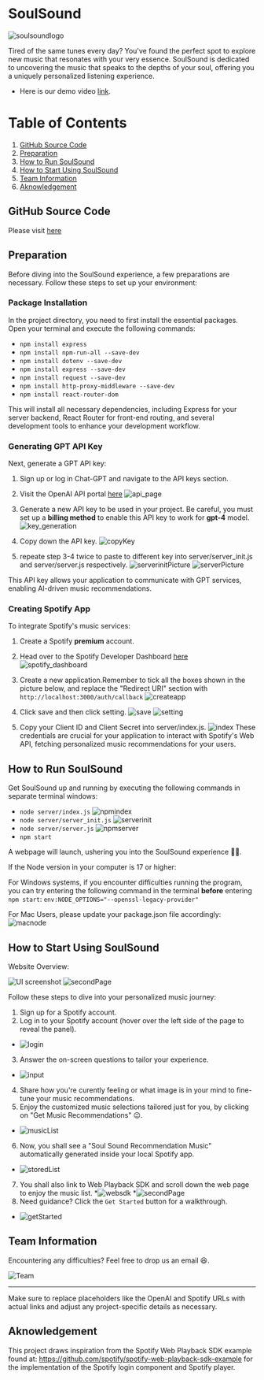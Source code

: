 # SoulSound
![soulsoundlogo](src/docs/soulsoundlogo.jpg)

Tired of the same tunes every day? You've found the perfect spot to explore new music that resonates with your very essence. SoulSound is dedicated to uncovering the music that speaks to the depths of your soul, offering you a uniquely personalized listening experience. 
* Here is our demo video [link](https://youtu.be/lVgwP4j2Sqw).

# Table of Contents

1. [GitHub Source Code](#code)
2. [Preparation](#preparation)
3. [How to Run SoulSound](#howtorun)
4. [How to Start Using SoulSound](#howtostart)
5. [Team Information](#teaminfo)
6. [Aknowledgement](#aknowledgement)

## GitHub Source Code <a name="code"></a>
Please visit [here](https://github.com/AlainS87/ai_challenge_2024)

## Preparation <a name="preparation"></a>

Before diving into the SoulSound experience, a few preparations are necessary. Follow these steps to set up your environment:

### Package Installation

In the project directory, you need to first install the essential packages. Open your terminal and execute the following commands:

* `npm install express`
* `npm install npm-run-all --save-dev`
* `npm install dotenv --save-dev`
* `npm install express --save-dev`
* `npm install request --save-dev`
* `npm install http-proxy-middleware --save-dev`
* `npm install react-router-dom`

This will install all necessary dependencies, including Express for your server backend, React Router for front-end routing, and several development tools to enhance your development workflow.

### Generating GPT API Key

Next, generate a GPT API key:

1. Sign up or log in Chat-GPT and navigate to the API keys section.

2. Visit the OpenAI API portal [here](https://platform.openai.com/api-keys)
![api_page](src/docs/GPT_api_page.png)

3. Generate a new API key to be used in your project. Be careful, you must set up a **billing method** to enable this API key to work for **gpt-4** model.
![key_generation](src/docs/key_generation.png)

4. Copy down the API key.
![copyKey](src/docs/copyKey.png)

5. repeate step 3-4 twice to paste to different key into server/server_init.js and server/server.js respectively.
![serverinitPicture](src/docs/serverinitapi.png)
![serverPicture](src/docs/serverapi.png)

This API key allows your application to communicate with GPT services, enabling AI-driven music recommendations.

### Creating Spotify App

To integrate Spotify's music services:

1. Create a Spotify **premium** account.

2. Head over to the Spotify Developer Dashboard [here](https://developer.spotify.com/dashboard)
![spotify_dashboard](src/docs/spotify_dashboard.png)

3. Create a new application.Remember to tick all the boxes shown in the picture below, and replace the "Redirect URI" section with `http://localhost:3000/auth/callback`
![createapp](src/docs/createapp.png)

4. Click save and then click setting.
![save](src/docs/save.png)
![setting](src/docs/setting.png)

5. Copy your Client ID and Client Secret into server/index.js.
![index](src/docs/indexapi.png)
These credentials are crucial for your application to interact with Spotify's Web API, fetching personalized music recommendations for your users.

## How to Run SoulSound <a name="howtorun"></a>

Get SoulSound up and running by executing the following commands in separate terminal windows:

* `node server/index.js`
![npmindex](src/docs/npmindex.png)
* `node server/server_init.js`
![serverinit](src/docs/serverinit.png)
* `node server/server.js`
![npmserver](src/docs/npmserver.png)
* `npm start`

A webpage will launch, ushering you into the SoulSound experience 🎉🎉.

If the Node version in your computer is 17 or higher:

For Windows systems, if you encounter difficulties running the program, you can try entering the following command in the terminal **before** entering `npm start`: `env:NODE_OPTIONS="--openssl-legacy-provider"`

For Mac Users, please update your package.json file accordingly:
![macnode](src/docs/macnode.png)

## How to Start Using SoulSound <a name="howtostart"></a>
Website Overview:

![UI screenshot](src/docs/ui.png "UI screenshot")
![secondPage](src/docs/secondPage.jpg)

Follow these steps to dive into your personalized music journey:

1. Sign up for a Spotify account.
2. Log in to your Spotify account (hover over the left side of the page to reveal the panel).
* ![login](src/docs/login.png)
3. Answer the on-screen questions to tailor your experience.
* ![input](src/docs/input.png)
4. Share how you're curently feeling or what image is in your mind to fine-tune your music recommendations.
5. Enjoy the customized music selections tailored just for you, by clicking on "Get Music Recommendations" 😉.

* ![musicList](src/docs/musicList.png)
6. Now, you shall see a "Soul Sound Recommendation Music" automatically generated inside your local Spotify app.
* ![storedList](src/docs/storedList.png)

7. You shall also link to Web Playback SDK and scroll down the web page to enjoy the music list.
*![websdk](src/docs/websdk.jpg)
*![secondPage](src/docs/secondPage.jpg)
8. Need guidance? Click the `Get Started` button for a walkthrough.
* ![getStarted](src/docs/getStarted.png)

## Team Information <a name="teaminfo"></a>

Encountering any difficulties? Feel free to drop us an email 😆.

![Team](src/docs/team.png)

---

Make sure to replace placeholders like the OpenAI and Spotify URLs with actual links and adjust any project-specific details as necessary.

## Aknowledgement <a name="aknowledgement"></a>
This project draws inspiration from the Spotify Web Playback SDK example found at:
https://github.com/spotify/spotify-web-playback-sdk-example
for the implementation of the Spotify login component and Spotify player.
